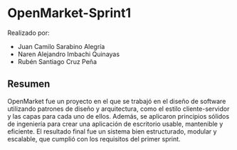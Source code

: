 # OpenMarket-Sprint1

Realizado por:
- Juan Camilo Sarabino Alegría
- Naren Alejandro Imbachi Quinayas
- Rubén Santiago Cruz Peña 

## Resumen

OpenMarket fue un proyecto en el que se trabajó en el diseño de software utilizando patrones de diseño 
y arquitectura, como el estilo cliente-servidor y las capas para cada uno de ellos. Además, 
se aplicaron principios sólidos de ingeniería para crear una aplicación de escritorio usable, mantenible
y eficiente. El resultado final fue un sistema bien estructurado, modular y escalable, 
que cumplió con los requisitos del primer sprint. 
